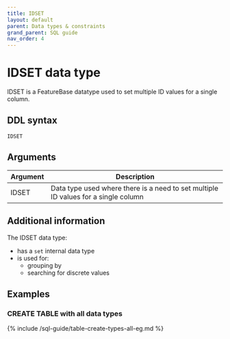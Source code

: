 ```yaml
---
title: IDSET
layout: default
parent: Data types & constraints
grand_parent: SQL guide
nav_order: 4
---
```


# IDSET data type

IDSET is a FeatureBase datatype used to set multiple ID values for a single column.

## DDL syntax

```
IDSET
```

## Arguments

| Argument | Description |
|---|---|
| IDSET | Data type used where there is a need to set multiple ID values for a single column |

## Additional information

The IDSET data type:
* has a `set` internal data type
* is used for:
  * grouping by
  * searching for discrete values

## Examples

### CREATE TABLE with all data types

{% include /sql-guide/table-create-types-all-eg.md %}
